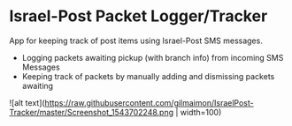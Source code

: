 # Israel-Post Packet Logger/Tracker 

App for keeping track of post items using Israel-Post SMS messages.

  - Logging packets awaiting pickup (with branch info) from incoming SMS Messages
  - Keeping track of packets by manually adding and dismissing packets awaiting 
  
 
![alt text](https://raw.githubusercontent.com/gilmaimon/IsraelPost-Tracker/master/Screenshot_1543702248.png | width=100)
